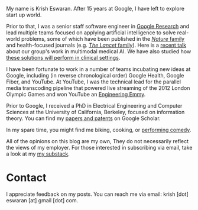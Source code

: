 My name is Krish Eswaran. After 15 years at Google, I have left to explore start up world.

Prior to that, I was a senior staff software engineer in
 [Google Research](https://research.google/people/krish-eswaran/) 
and lead multiple teams focused on applying artificial intelligence to solve real-world problems, 
some of which have been published in the [_Nature_ family](https://www.nature.com/articles/s41598-021-93967-2)
and health-focused journals (e.g. [_The Lancet_ family](https://www.thelancet.com/journals/landig/article/PIIS2589-7500(23)00227-3/fulltext)). Here is a [recent talk](https://www.youtube.com/watch?v=nYSOl1TEXvk) 
about our group's work in multimodal medical AI. We have also studied how [these solutions will perform 
in clinical settings](https://blog.google/technology/health/artificial-intelligence-breast-cancer-screening/).

I have been fortunate to work in a number of teams incubating new ideas at Google, including (in reverse chronological 
order) Google Health, Google Fiber, and YouTube. At YouTube, I was the technical lead for the 
parallel media transcoding pipeline that powered live streaming of the 2012 London Olympic Games and won YouTube an
[Engineering Emmy](https://www.tubefilter.com/2013/10/21/youtube-technology-and-engineering-emmy-award/).

Prior to Google, I received a PhD in Electrical Engineering and Computer Sciences at the University of California, 
Berkeley, focused on information theory. You can find my [papers and patents](https://scholar.google.com/citations?user=I5gPRf0AAAAJ&hl=en) 
on Google Scholar.

In my spare time, you might find me biking, cooking, or [performing comedy](https://www.youtube.com/watch?v=ieTduFNExQ0).

All of the opinions on this blog are my own, They do not necessarily reflect
 the views of my employer.
For those interested in subscribing via email, take a look at my
 [my substack](https://krisheswaran.substack.com/).

# Contact

I appreciate feedback on my posts. You can reach me via email: krish [dot] eswaran [at] gmail [dot] com.
